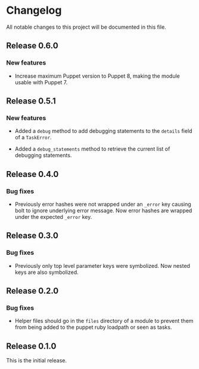 # Changelog

All notable changes to this project will be documented in this file.

## Release 0.6.0

### New features

* Increase maximum Puppet version to Puppet 8, making the module usable with Puppet 7.

## Release 0.5.1

### New features

* Added a `debug` method to add debugging statements to the `details` field of a `TaskError`.

* Added a `debug_statements` method to retrieve the current list of debugging statements.

## Release 0.4.0

### Bug fixes

* Previously error hashes were not wrapped under an `_error` key causing bolt to ignore underlying error message. 
  Now error hashes are wrapped under the expected `_error` key.

## Release 0.3.0

### Bug fixes

* Previously only top level parameter keys were symbolized. Now nested keys are also symbolized.

## Release 0.2.0

### Bug fixes

* Helper files should go in the `files` directory of a module to prevent them from being added to the puppet 
  ruby loadpath or seen as tasks.

## Release 0.1.0

This is the initial release.
